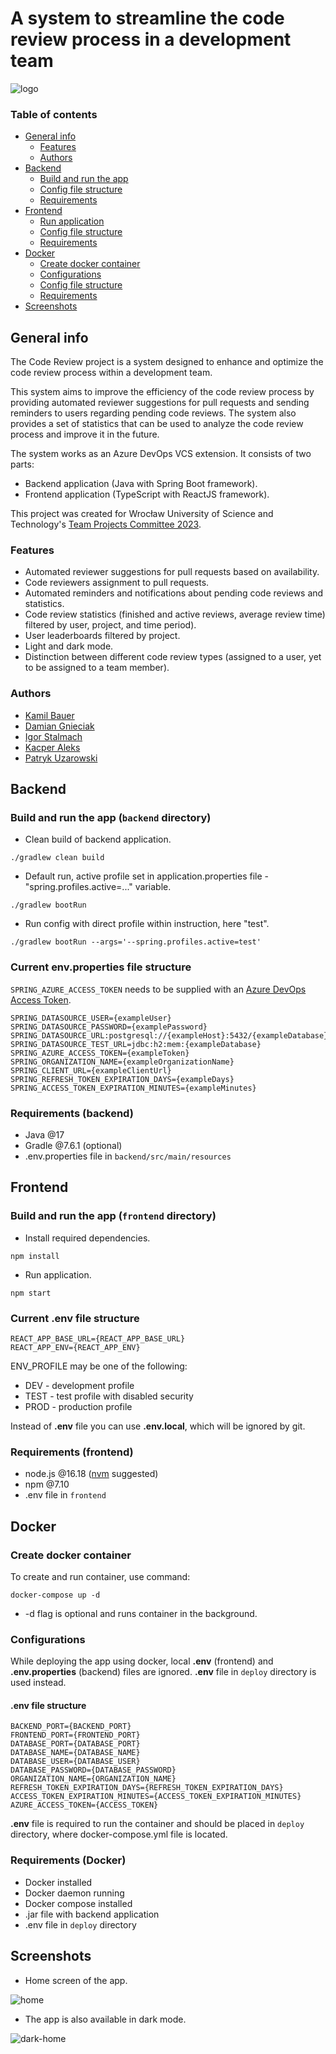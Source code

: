 # A system to streamline the code review process in a development team

![logo](./screenshots/logo.png)

### Table of contents
* [General info](#general-info)
    - [Features](#features)
    - [Authors](#authors)
* [Backend](#backend)
    - [Build and run the app](#build-and-run-the-app-backend-directory)
    - [Config file structure](#current-envproperties-file-structure)
    - [Requirements](#requirements-backend)
* [Frontend](#frontend)
    - [Run application](#build-and-run-the-app-frontend-directory)
    - [Config file structure](#current-env-file-structure)
    - [Requirements](#requirements-frontend)
* [Docker](#docker)
    - [Create docker container](#create-docker-container)
    - [Configurations](#configurations)
    - [Config file structure](#env-file-structure)
    - [Requirements](#requirements-docker)
* [Screenshots](#screenshots)

## General info

The Code Review project is a system designed to enhance and optimize the code review process within a development team.

This system aims
to improve the efficiency of the code review process by providing automated reviewer suggestions for pull requests
and sending reminders to users regarding pending code reviews.
The system also provides a set of statistics
that can be used to analyze the code review process and improve it in the future.

The system works as an Azure DevOps VCS extension. It consists of two parts:
- Backend application (Java with Spring Boot framework).
- Frontend application (TypeScript with ReactJS framework).

This project was created for Wrocław University of Science and Technology's [Team Projects Committee 2023](https://kpz.pwr.edu.pl).

### Features
- Automated reviewer suggestions for pull requests based on availability.
- Code reviewers assignment to pull requests.
- Automated reminders and notifications about pending code reviews and statistics.
- Code review statistics (finished and active reviews, average review time) filtered by user, project, and time period).
- User leaderboards filtered by project.
- Light and dark mode.
- Distinction between different code review types (assigned to a user, yet to be assigned to a team member).

### Authors
- [Kamil Bauer](https://www.linkedin.com/in/kamil-bauer-678392239/)
- [Damian Gnieciak](https://www.linkedin.com/in/damian-gnieciak-057a50207/)
- [Igor Stalmach](https://www.linkedin.com/in/igorstalmach/)
- [Kacper Aleks](https://www.linkedin.com/in/kacper-aleks-2b0585266/)
- [Patryk Uzarowski](https://www.linkedin.com/in/patryk-uzarowski-764b26238/)

## Backend

### Build and run the app (`backend` directory)
- Clean build of backend application.
```
./gradlew clean build
```
- Default run, active profile set in application.properties file - "spring.profiles.active=..." variable.
```
./gradlew bootRun
```
- Run config with direct profile within instruction, here "test".
```
./gradlew bootRun --args='--spring.profiles.active=test'
```

### Current env.properties file structure
`SPRING_AZURE_ACCESS_TOKEN` needs to be supplied with an [Azure DevOps Access Token](https://learn.microsoft.com/en-us/azure/devops/organizations/accounts/use-personal-access-tokens-to-authenticate?view=azure-devops&tabs=Windows).
```
SPRING_DATASOURCE_USER={exampleUser}
SPRING_DATASOURCE_PASSWORD={examplePassword}
SPRING_DATASOURCE_URL:postgresql://{exampleHost}:5432/{exampleDatabase}
SPRING_DATASOURCE_TEST_URL=jdbc:h2:mem:{exampleDatabase}
SPRING_AZURE_ACCESS_TOKEN={exampleToken}
SPRING_ORGANIZATION_NAME={exampleOrganizationName}
SPRING_CLIENT_URL={exampleClientUrl}
SPRING_REFRESH_TOKEN_EXPIRATION_DAYS={exampleDays}
SPRING_ACCESS_TOKEN_EXPIRATION_MINUTES={exampleMinutes}
```

### Requirements (backend)
- Java @17
- Gradle @7.6.1 (optional)
- .env.properties file in `backend/src/main/resources`

## Frontend

### Build and run the app (`frontend` directory)
- Install required dependencies.
```
npm install
```
- Run application.
```
npm start
```

### Current .env file structure
```
REACT_APP_BASE_URL={REACT_APP_BASE_URL}
REACT_APP_ENV={REACT_APP_ENV}
```

ENV_PROFILE may be one of the following:
- DEV - development profile 
- TEST - test profile with disabled security
- PROD - production profile

Instead of __.env__ file you can use __.env.local__, which will be ignored by git.

### Requirements (frontend)
- node.js @16.18 ([nvm](https://github.com/nvm-sh/nvm) suggested)
- npm @7.10
- .env file in `frontend`

## Docker

### Create docker container
To create and run container, use command:
```
docker-compose up -d
```
- -d flag is optional and runs container in the background.

### Configurations
While deploying the app using docker, local __.env__ (frontend) and __.env.properties__ (backend) files are ignored.
__.env__ file in `deploy` directory is used instead.

#### __.env__ file structure
```
BACKEND_PORT={BACKEND_PORT}
FRONTEND_PORT={FRONTEND_PORT}
DATABASE_PORT={DATABASE_PORT}
DATABASE_NAME={DATABASE_NAME}
DATABASE_USER={DATABASE_USER}
DATABASE_PASSWORD={DATABASE_PASSWORD}
ORGANIZATION_NAME={ORGANIZATION_NAME}
REFRESH_TOKEN_EXPIRATION_DAYS={REFRESH_TOKEN_EXPIRATION_DAYS}
ACCESS_TOKEN_EXPIRATION_MINUTES={ACCESS_TOKEN_EXPIRATION_MINUTES}
AZURE_ACCESS_TOKEN={ACCESS_TOKEN}
```

__.env__ file is required to run the container and should be placed in `deploy` directory, where docker-compose.yml file is located.

### Requirements (Docker)
- Docker installed
- Docker daemon running
- Docker compose installed
- .jar file with backend application
- .env file in `deploy` directory

## Screenshots
- Home screen of the app.

![home](./screenshots/home.png)


- The app is also available in dark mode.

![dark-home](./screenshots/dark-home.png)
